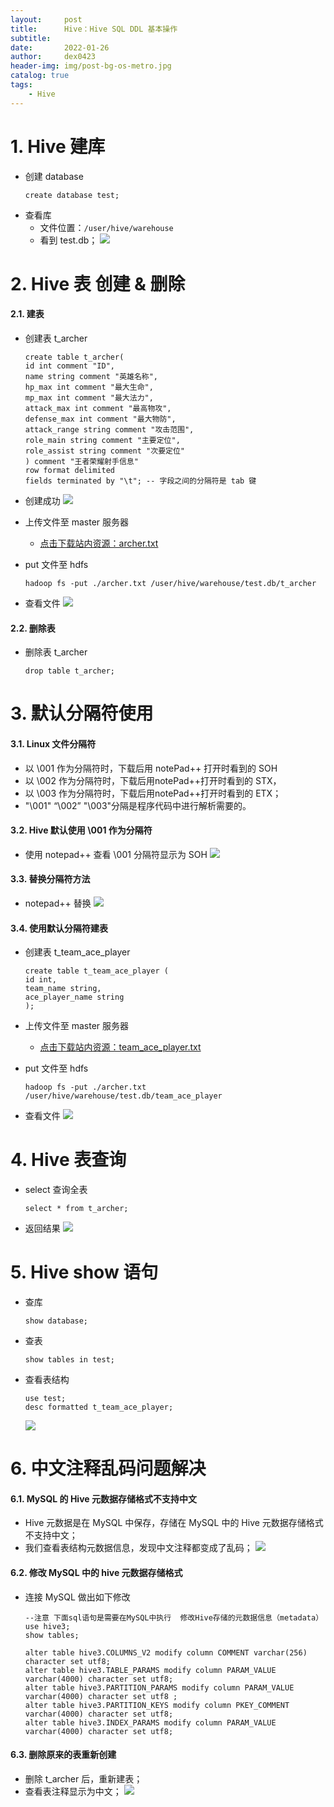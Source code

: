 ```yaml
---
layout:     post
title:      Hive：Hive SQL DDL 基本操作
subtitle:   
date:       2022-01-26
author:     dex0423
header-img: img/post-bg-os-metro.jpg
catalog: true
tags:
    - Hive
---
```


# 1. Hive 建库

- 创建 database
    ```
    create database test;
    ```
- 查看库
    - 文件位置：`/user/hive/warehouse`
    - 看到 test.db；
    ![]({{site.baseurl}}/img-post/hive-8.png)

# 2. Hive 表 创建 & 删除

#### 2.1. 建表

- 创建表 t_archer
    ```
    create table t_archer(
    id int comment "ID",
    name string comment "英雄名称",
    hp_max int comment "最大生命",
    mp_max int comment "最大法力",
    attack_max int comment "最高物攻",
    defense_max int comment "最大物防",
    attack_range string comment "攻击范围",
    role_main string comment "主要定位",
    role_assist string comment "次要定位"
    ) comment "王者荣耀射手信息"
    row format delimited
    fields terminated by "\t"; -- 字段之间的分隔符是 tab 键
    ```
  
- 创建成功
    ![]({{site.baseurl}}/img-post/hive-9.png)

- 上传文件至 master 服务器
    - <a href="{{site.baseurl}}/files/archer.txt">点击下载站内资源：archer.txt</a>

- put 文件至 hdfs 
    ```
    hadoop fs -put ./archer.txt /user/hive/warehouse/test.db/t_archer
    ```

- 查看文件
    ![]({{site.baseurl}}/img-post/hive-10.png)

#### 2.2. 删除表

- 删除表 t_archer 
    ```
    drop table t_archer;
    ```

# 3. 默认分隔符使用

#### 3.1. Linux 文件分隔符
     
- 以 \001 作为分隔符时，下载后用 notePad++ 打开时看到的 SOH
- 以 \002 作为分隔符时，下载后用notePad++打开时看到的 STX，
- 以 \003 作为分隔符时，下载后用notePad++打开时看到的 ETX；
- "\001" “\002” "\003"分隔是程序代码中进行解析需要的。

#### 3.2. Hive 默认使用 \001 作为分隔符

- 使用 notepad++ 查看 \001 分隔符显示为 SOH
    ![]({{site.baseurl}}/img-post/hive-13.png)

#### 3.3. 替换分隔符方法

- notepad++ 替换
    ![]({{site.baseurl}}/img-post/hive-12.png)

#### 3.4. 使用默认分隔符建表

- 创建表 t_team_ace_player
    ```
    create table t_team_ace_player (
    id int,
    team_name string,
    ace_player_name string
    );
    ```

- 上传文件至 master 服务器
    - <a href="{{site.baseurl}}/files/team_ace_player.txt">点击下载站内资源：team_ace_player.txt</a>

- put 文件至 hdfs 
    ```
    hadoop fs -put ./archer.txt /user/hive/warehouse/test.db/team_ace_player
    ```

- 查看文件
    ![]({{site.baseurl}}/img-post/hive-14.png)


# 4. Hive 表查询

- select 查询全表
    ```
    select * from t_archer;
    ```
- 返回结果
    ![]({{site.baseurl}}/img-post/hive-11.png)

# 5. Hive show 语句

- 查库
    ```
    show database;
    ```
- 查表
    ```
    show tables in test;
    ```
- 查看表结构
    ```
    use test;
    desc formatted t_team_ace_player;
    ```

    ![]({{site.baseurl}}/img-post/hive-15.png)

# 6. 中文注释乱码问题解决

#### 6.1. MySQL 的 Hive 元数据存储格式不支持中文

- Hive 元数据是在 MySQL 中保存，存储在 MySQL 中的 Hive 元数据存储格式不支持中文；
- 我们查看表结构元数据信息，发现中文注释都变成了乱码；
    ![]({{site.baseurl}}/img-post/hive-16.png)

#### 6.2. 修改 MySQL 中的 hive 元数据存储格式

- 连接 MySQL 做出如下修改

    ```
    --注意 下面sql语句是需要在MySQL中执行  修改Hive存储的元数据信息（metadata）
    use hive3;
    show tables;
    
    alter table hive3.COLUMNS_V2 modify column COMMENT varchar(256) character set utf8;
    alter table hive3.TABLE_PARAMS modify column PARAM_VALUE varchar(4000) character set utf8;
    alter table hive3.PARTITION_PARAMS modify column PARAM_VALUE varchar(4000) character set utf8 ;
    alter table hive3.PARTITION_KEYS modify column PKEY_COMMENT varchar(4000) character set utf8;
    alter table hive3.INDEX_PARAMS modify column PARAM_VALUE varchar(4000) character set utf8;
    ```

#### 6.3. 删除原来的表重新创建

- 删除 t_archer 后，重新建表；
- 查看表注释显示为中文；
    ![]({{site.baseurl}}/img-post/hive-17.png)

